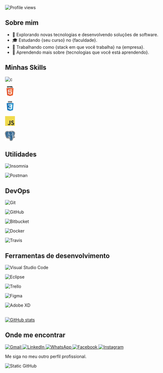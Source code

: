 <p><img src="https://komarev.com/ghpvc/?username=davifdev085&color=006bed" alt="Profile views" /></p>

## Sobre mim

- 🤔 Explorando novas tecnologias e desenvolvendo soluções de software.
- 🎓 Estudando {seu curso} no {faculdade}.
- 💼 Trabalhando como {stack em que você trabalha} na {empresa}.
- 🌱 Aprendendo mais sobre {tecnologias que você está aprendendo}.

## Minhas Skills

<p><img height="32" src="https://cdn.iconscout.com/icon/free/png-512/c-programming-569564.png" alt="c"/></p>
<p><img height="32" src="https://raw.githubusercontent.com/github/explore/80688e429a7d4ef2fca1e82350fe8e3517d3494d/topics/html/html.png" alt="HTML5"/></p>
<p><img height="32" src="https://raw.githubusercontent.com/github/explore/80688e429a7d4ef2fca1e82350fe8e3517d3494d/topics/css/css.png" alt="CSS"/></p>
<p><img height="32" src="https://raw.githubusercontent.com/github/explore/80688e429a7d4ef2fca1e82350fe8e3517d3494d/topics/javascript/javascript.png" alt="Javascript"/></p>
<p><img height="32" src="https://raw.githubusercontent.com/github/explore/80688e429a7d4ef2fca1e82350fe8e3517d3494d/topics/postgresql/postgresql.png" alt="PostgreSQL"/></p>

## Utilidades

<p><img src="https://img.shields.io/badge/-Insomnia-333333?style=flat&logo=insomnia" alt="Insomnia" /></p>
<p><img src="https://img.shields.io/badge/-Postman-333333?style=flat&logo=postman" alt="Postman" /></p>

## DevOps

<p><img src="https://img.shields.io/badge/-Git-333333?style=flat&logo=git" alt="Git" /></p>
<p><img src="https://img.shields.io/badge/-GitHub-333333?style=flat&logo=github" alt="GitHub" /></p>
<p><img src="https://img.shields.io/badge/-Bitbucket-333333?style=flat&logo=bitbucket" alt="Bitbucket" /></p>
<p><img src="https://img.shields.io/badge/-Docker-333333?style=flat&logo=docker" alt="Docker" /></p>
<p><img src="https://img.shields.io/badge/-Travis-333333?style=flat&logo=travis" alt="Travis" /></p>

## Ferramentas de desenvolvimento

<p><img src="https://img.shields.io/badge/-Visual%20Studio%20Code-333333?style=flat&logo=visual-studio-code&logoColor=007ACC" alt="Visual Studio Code" /></p>
<p><img src="https://img.shields.io/badge/-Eclipse-333333?style=flat&logo=eclipse-ide&logoColor=2C2255" alt="Eclipse" /></p>
<p><img src="https://img.shields.io/badge/-Trello-333333?style=flat&logo=trello&logoColor=007ACC" alt="Trello" /></p>
<p><img src="https://img.shields.io/badge/-Figma-333333?style=flat&logo=figma&logoColor=007ACC" alt="Figma" /></p>
<p><img src="https://img.shields.io/badge/-Adobe%20XD-333333?style=flat&logo=adobe-xd&logoColor=007ACC" alt="Adobe XD" /></p>

<br/>

<a href="https://github.com/davifdev085" title="Perfil do Davi Felipe">
  <img height="180em" src="https://github-readme-stats.vercel.app/api?username=davifdev085&theme=dracula&show_icons=true" alt="GitHub stats" />
  <br/>
</a>

## Onde me encontrar

<p align="left">
  <a href="LINK-DO-SEU-GMAIL" title="Gmail">
    <img src="https://img.shields.io/badge/-Gmail-FF0000?style=flat-square&labelColor=FF0000&logo=gmail&logoColor=white" alt="Gmail"/>
  </a>
  <a href="LINK-DO-SEU-LINKEDIN" title="LinkedIn">
    <img src="https://img.shields.io/badge/-Linkedin-0e76a8?style=flat-square&logo=Linkedin&logoColor=white" alt="LinkedIn"/>
  </a>
  <a href="API-DO-SEU-WHATSAPP" title="WhatsApp">
    <img src="https://img.shields.io/badge/-WhatsApp-25d366?style=flat-square&labelColor=25d366&logo=whatsapp&logoColor=white" alt="WhatsApp"/>
  </a>
  <a href="LINK-DO-SEU-FACEBOOK" title="Facebook">
    <img src="https://img.shields.io/badge/-Facebook-3b5998?style=flat-square&labelColor=3b5998&logo=facebook&logoColor=white" alt="Facebook"/>
  </a>
  <a href="LINK-DO-SEU-INSTAGRAM" title="Instagram">
    <img src="https://img.shields.io/badge/-Instagram-DF0174?style=flat-square&labelColor=DF0174&logo=instagram&logoColor=white" alt="Instagram"/>
  </a>
  <p>Me siga no meu outro perfil profissional.</p>
  <img src="https://img.shields.io/static/v1?label=Overview&message=davifdev085&color=f8efd4&style=for-the-badge&logo=GitHub" alt="Static GitHub"/>
</p>
